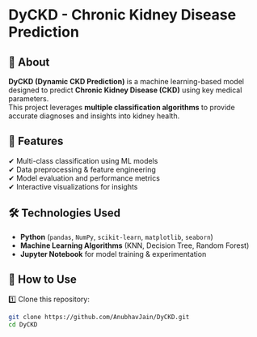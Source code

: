 # DyCKD - Chronic Kidney Disease Prediction

## 📌 About  
**DyCKD (Dynamic CKD Prediction)** is a machine learning-based model designed to predict **Chronic Kidney Disease (CKD)** using key medical parameters.  
This project leverages **multiple classification algorithms** to provide accurate diagnoses and insights into kidney health.  


## 🚀 Features  
✔ Multi-class classification using ML models  
✔ Data preprocessing & feature engineering  
✔ Model evaluation and performance metrics  
✔ Interactive visualizations for insights  

## 🛠 Technologies Used  
- **Python** (`pandas`, `NumPy`, `scikit-learn`, `matplotlib`, `seaborn`)  
- **Machine Learning Algorithms** (KNN, Decision Tree, Random Forest)  
- **Jupyter Notebook** for model training & experimentation  

## 📢 How to Use  
1️⃣ Clone this repository:  
   ```bash
   git clone https://github.com/AnubhavJain/DyCKD.git
   cd DyCKD

